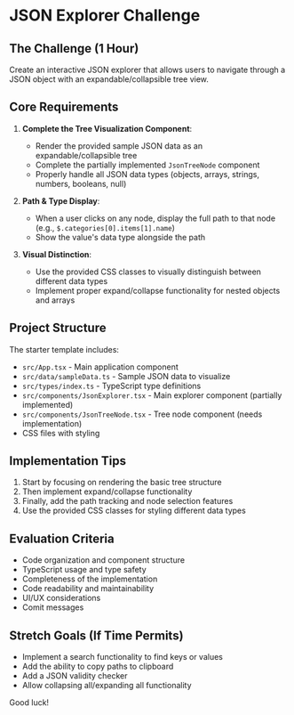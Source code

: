 # JSON Explorer Challenge

## The Challenge (1 Hour)

Create an interactive JSON explorer that allows users to navigate through a JSON object with an expandable/collapsible tree view.

## Core Requirements

1. **Complete the Tree Visualization Component**:

   - Render the provided sample JSON data as an expandable/collapsible tree
   - Complete the partially implemented `JsonTreeNode` component
   - Properly handle all JSON data types (objects, arrays, strings, numbers, booleans, null)

2. **Path & Type Display**:

   - When a user clicks on any node, display the full path to that node (e.g., `$.categories[0].items[1].name`)
   - Show the value's data type alongside the path

3. **Visual Distinction**:
   - Use the provided CSS classes to visually distinguish between different data types
   - Implement proper expand/collapse functionality for nested objects and arrays

## Project Structure

The starter template includes:

- `src/App.tsx` - Main application component
- `src/data/sampleData.ts` - Sample JSON data to visualize
- `src/types/index.ts` - TypeScript type definitions
- `src/components/JsonExplorer.tsx` - Main explorer component (partially implemented)
- `src/components/JsonTreeNode.tsx` - Tree node component (needs implementation)
- CSS files with styling

## Implementation Tips

1. Start by focusing on rendering the basic tree structure
2. Then implement expand/collapse functionality
3. Finally, add the path tracking and node selection features
4. Use the provided CSS classes for styling different data types

## Evaluation Criteria

- Code organization and component structure
- TypeScript usage and type safety
- Completeness of the implementation
- Code readability and maintainability
- UI/UX considerations
- Comit messages

## Stretch Goals (If Time Permits)

- Implement a search functionality to find keys or values
- Add the ability to copy paths to clipboard
- Add a JSON validity checker
- Allow collapsing all/expanding all functionality

Good luck!
